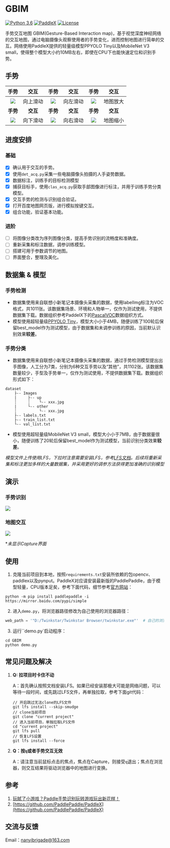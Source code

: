 # GBIM

[![Python 3.6](https://img.shields.io/badge/Python-3.6+-red.svg)](https://www.python.org/downloads/release/python-360/) [![PaddleX](https://img.shields.io/badge/PaddleX-2.0.0rc4-red.svg)](LICENSE) [![License](https://img.shields.io/badge/License-Apache%202-red.svg)](LICENSE)

手势交互地图 GBIM(Gesture-Based Interaction map)，基于视觉深度神经网络的交互地图，通过电脑摄像头观察使用者的手势变化，进而控制地图进行简单的交互。网络使用PaddleX提供的轻量级模型PPYOLO Tiny以及MobileNet  V3 small，使得整个模型大小约10MB左右，即使在CPU下也能快速定位和识别手势。

## 手势

|                          手势                          |   交互   |                          手势                          |   交互   |                          手势                          |   交互   |
| :----------------------------------------------------: | :------: | :----------------------------------------------------: | :------: | :----------------------------------------------------: | :------: |
| ![](https://i.loli.net/2021/08/17/7oQ1LxGh4jF3tpY.jpg) | 向上滑动 | ![](https://i.loli.net/2021/08/17/VoHT1j65CblqvJO.jpg) | 向左滑动 | ![](https://i.loli.net/2021/08/17/RkrTGL59WYA4yXz.jpg) | 地图放大 |
|                        **手势**                        | **交互** |                        **手势**                        | **交互** |                        **手势**                        | **交互** |
| ![](https://i.loli.net/2021/08/17/AImBc5J1MihfTeY.jpg) | 向下滑动 | ![](https://i.loli.net/2021/08/17/pzRXCByJI7cLQx4.jpg) | 向右滑动 | ![](https://i.loli.net/2021/08/17/gLzVIXidaK62Dy7.jpg) | 地图缩小 |

## 进度安排

### 基础

- [x] 确认用于交互的手势。
- [x] 使用`det_acq.py`采集一些电脑摄像头拍摄的人手姿势数据。
- [x] 数据标注，训练手的目标检测模型
- [x] 捕获目标手，使用`clas_acq.py`获取手部图像进行标注，并用于训练手势分类模型。
- [x] 交互手势的检测与识别组合验证。
- [x] 打开百度地图网页版，进行模拟按键交互。
- [x] 组合功能，验证基本功能。

### 进阶

- [ ] 将图像分类改为序列图像分类，提高手势识别的流畅度和准确度。
- [ ] 重新采集和标注数据，调参训练模型。
- [ ] 搭建可用于参数调节的地图。
- [ ] 界面整合，整理及美化。

## 数据集 & 模型

### 手势检测

- 数据集使用来自联想小新笔记本摄像头采集的数据，使用labelImg标注为VOC格式，共1011张。该数据集场景、环境和人物单一，仅作为测试使用，不提供数据集下载。数据组织参考PaddelX下的[PascalVOC](https://github.com/PaddlePaddle/PaddleX/blob/develop/docs/data/format/detection.md)数据组织方式。
- 模型使用超轻量级[PPYOLO Tiny](https://github.com/PaddlePaddle/PaddleDetection/blob/release/2.2/configs/ppyolo/README_cn.md)，模型大小小于4MB，随便训练了100轮后保留best_model作为测试模型，由于数据集和未调参训练的原因，当前默认识别效果**较差**。

### 手势分类

- 数据集使用来自联想小新笔记本摄像头采集的数据，通过手势检测模型提出出手图像，人工分为7类，分别为6种交互手势以及“其他”，共1102张。该数据集数量较少，手型及手势单一，仅作为测试使用，不提供数据集下载。数据组织形式如下：

```
dataset
	├-- Images
	|     ├-- up
	┆     ┆    └-- xxx.jpg
	|     └-- other
	┆          └-- xxx.jpg
	├-- labels.txt
	├-- train_list.txt
	└-- val_list.txt
```

- 模型使用超轻量级MobileNet  V3 small，模型大小小于7MB，由于数据量很小，随便训练了20轮后保留best_model作为测试模型，当前识别分类效果**较差**。

*模型文件上传使用LFS，下拉时注意需要安装LFS，参考[LFS文档](https://git-lfs.github.com/)。后续将重新采集和标注更加多样的大量数据集，并采用更好的调参方法获得更加准确的识别模型*

## 演示

### 手势识别

![](https://user-images.githubusercontent.com/71769312/130256584-8ac11188-dadc-472b-994e-7e0b7ea2f88a.gif)

### 地图交互

![](https://user-images.githubusercontent.com/71769312/130341113-b542bb1c-7114-428d-a3f7-727da8c6cccf.gif)

**未显示Capture界面*

## 使用

1. 克隆当前项目到本地，按照`requirements.txt`安装所依赖的包opencv、paddlex以及pynput。PaddleX对应请安装最新版的PaddlePaddle，由于模型轻量，CPU版本足矣，参考下面代码，细节参考[官方网站](https://www.paddlepaddle.org.cn/)：

```shell
python -m pip install paddlepaddle -i https://mirror.baidu.com/pypi/simple
```

2. 进入`demo.py`，将浏览器路径修改为自己使用的浏览器路径：

```python
web_path = '"D:/Twinkstar/Twinkstar Browser/twinkstar.exe"'  # 自己的浏览器路径
```

3. 运行``demo.py`启动程序：

```shell
cd GBIM
python demo.py
```

## 常见问题及解决

1. **Q: 拉项目时卡住不动**

   A：首先确认按照文档安装LFS。如果已经安装那极大可能是网络问题，可以等待一段时间，或先跳过LFS文件，再单独拉取，参考下面git代码：

   ```shell
   // 开启跳过无法clone的LFS文件
   git lfs install --skip-smudge 
   // clone当前项目
   git clone "current project" 
   // 进入当前项目，单独拉取LFS文件
   cd "current project" 
   git lfs pull 
   // 恢复LFS设置
   git lfs install --force
   ```

2. **Q：按`q`或者手势交互无效**

   A：请注意当前鼠标点击的焦点，焦点在Capture，则接受`q`退出；焦点在浏览器，则交互结果将驱动浏览器中的地图进行变换。

## 参考

1. [玩腻了小游戏？Paddle手势识别玩转游戏玩出新花样！](https://aistudio.baidu.com/aistudio/projectdetail/587082)
2. [https://github.com/PaddlePaddle/PaddleX](https://github.com/PaddlePaddle/PaddleX)

## 交流与反馈

Email：nanyibrigade@163.com
